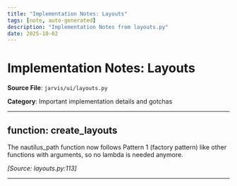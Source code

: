 ```yaml
---
title: "Implementation Notes: Layouts"
tags: [note, auto-generated]
description: "Implementation Notes from layouts.py"
date: 2025-10-02
---
```


# Implementation Notes: Layouts

**Source File**: `jarvis/ui/layouts.py`

**Category**: Important implementation details and gotchas

---

## function: create_layouts

<a id="function:-create_layouts-1"></a>

The nautilus_path function now follows Pattern 1 (factory pattern) like other functions
with arguments, so no lambda is needed anymore.

*[Source: layouts.py:113]*

---
